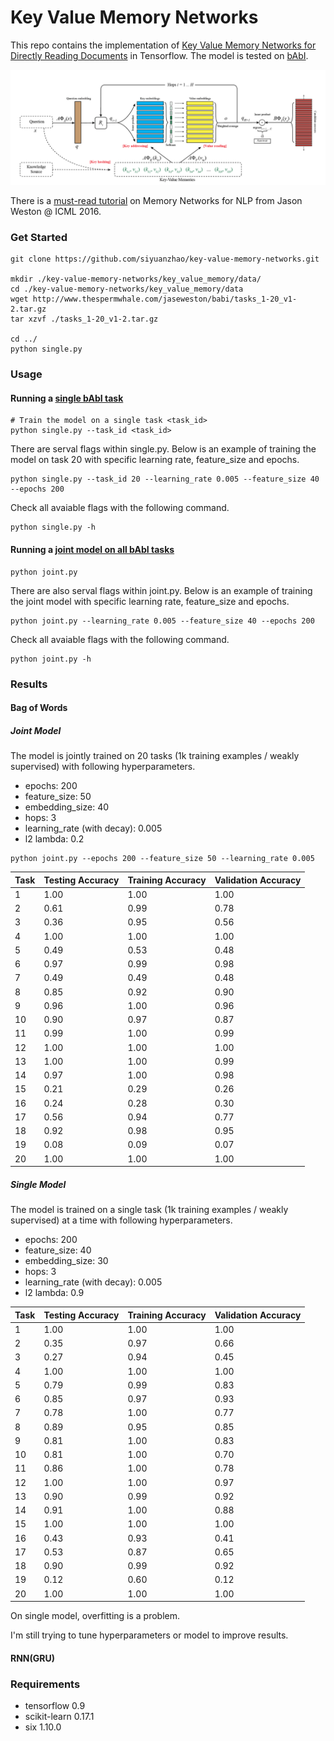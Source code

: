 # Key Value Memory Networks

This repo contains the implementation of [Key Value Memory Networks for Directly Reading Documents](https://arxiv.org/abs/1606.03126) in Tensorflow. The model is tested on [bAbI](http://arxiv.org/abs/1502.05698).

![Structure of Key Value Memory Networks](key_value_mem.png)

There is a [must-read tutorial](http://www.thespermwhale.com/jaseweston/icml2016/) on Memory Networks for NLP from Jason Weston @ ICML 2016.

### Get Started

```
git clone https://github.com/siyuanzhao/key-value-memory-networks.git

mkdir ./key-value-memory-networks/key_value_memory/data/
cd ./key-value-memory-networks/key_value_memory/data
wget http://www.thespermwhale.com/jaseweston/babi/tasks_1-20_v1-2.tar.gz
tar xzvf ./tasks_1-20_v1-2.tar.gz

cd ../
python single.py
```

### Usage

#### Running a [single bAbI task](./key_value_memory/single.py)

```
# Train the model on a single task <task_id>
python single.py --task_id <task_id>
```
There are serval flags within single.py. Below is an example of training the model on task 20 with specific learning rate, feature_size and epochs.
```
python single.py --task_id 20 --learning_rate 0.005 --feature_size 40 --epochs 200
```
Check all avaiable flags with the following command.
```
python single.py -h
```
#### Running a [joint model on all bAbI tasks](./key_value_memory/joint.py)
```
python joint.py
```
There are also serval flags within joint.py. Below is an example of training the joint model with specific learning rate, feature_size and epochs.
```
python joint.py --learning_rate 0.005 --feature_size 40 --epochs 200
```
Check all avaiable flags with the following command.
```
python joint.py -h
```
### Results
#### Bag of Words
##### Joint Model
The model is jointly trained on 20 tasks (1k training examples / weakly supervised) with following hyperparameters.
- epochs: 200
- feature_size: 50
- embedding_size: 40
- hops: 3
- learning_rate (with decay): 0.005
- l2 lambda: 0.2
```
python joint.py --epochs 200 --feature_size 50 --learning_rate 0.005
```
| Task | Testing Accuracy | Training Accuracy | Validation Accuracy |
|------|------------------|-------------------|---------------------|
| 1    | 1.00             | 1.00              | 1.00                |
| 2    | 0.61             | 0.99              | 0.78                |
| 3    | 0.36             | 0.95              | 0.56                |
| 4    | 1.00             | 1.00              | 1.00                |
| 5    | 0.49             | 0.53              | 0.48                |
| 6    | 0.97             | 0.99              | 0.98                |
| 7    | 0.49             | 0.49              | 0.48                |
| 8    | 0.85             | 0.92              | 0.90                |
| 9    | 0.96             | 1.00              | 0.96                |
| 10   | 0.90             | 0.97              | 0.87                |
| 11   | 0.99             | 1.00              | 0.99                |
| 12   | 1.00             | 1.00              | 1.00                |
| 13   | 1.00             | 1.00              | 0.99                |
| 14   | 0.97             | 1.00              | 0.98                |
| 15   | 0.21             | 0.29              | 0.26                |
| 16   | 0.24             | 0.28              | 0.30                |
| 17   | 0.56             | 0.94              | 0.77                |
| 18   | 0.92             | 0.98              | 0.95                |
| 19   | 0.08             | 0.09              | 0.07                |
| 20   | 1.00             | 1.00              | 1.00                |
##### Single Model
The model is trained on a single task (1k training examples / weakly supervised) at a time with following hyperparameters.
- epochs: 200
- feature_size: 40
- embedding_size: 30
- hops: 3
- learning_rate (with decay): 0.005
- l2 lambda: 0.9

| Task | Testing Accuracy | Training Accuracy | Validation Accuracy |
|------|------------------|-------------------|---------------------|
| 1    | 1.00             | 1.00              | 1.00                |
| 2    | 0.35             | 0.97              | 0.66                |
| 3    | 0.27             | 0.94              | 0.45                |
| 4    | 1.00             | 1.00              | 1.00                |
| 5    | 0.79             | 0.99              | 0.83                |
| 6    | 0.85             | 0.97              | 0.93                |
| 7    | 0.78             | 1.00              | 0.77                |
| 8    | 0.89             | 0.95              | 0.85                |
| 9    | 0.81             | 1.00              | 0.83                |
| 10   | 0.81             | 1.00              | 0.70                |
| 11   | 0.86             | 1.00              | 0.78                |
| 12   | 1.00             | 1.00              | 0.97                |
| 13   | 0.90             | 0.99              | 0.92                |
| 14   | 0.91             | 1.00              | 0.88                |
| 15   | 1.00             | 1.00              | 1.00                |
| 16   | 0.43             | 0.93              | 0.41                |
| 17   | 0.53             | 0.87              | 0.65                |
| 18   | 0.90             | 0.99              | 0.92                |
| 19   | 0.12             | 0.60              | 0.12                |
| 20   | 1.00             | 1.00              | 1.00                |

On single model, overfitting is a problem.

I'm still trying to tune hyperparameters or model to improve results.


#### RNN(GRU)

### Requirements

* tensorflow 0.9
* scikit-learn 0.17.1
* six 1.10.0
